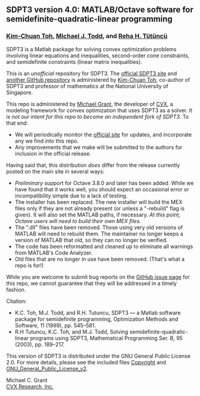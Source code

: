 ## SDPT3 version 4.0: MATLAB/Octave software for semidefinite-quadratic-linear programming
### [Kim-Chuan Toh](https://blog.nus.edu.sg/mattohkc/), [Michael J. Todd](https://people.orie.cornell.edu/miketodd/todd.html), and [Reha H. Tütüncü](https://www.math.cmu.edu/~reha/)

SDPT3 is a Matlab package for solving convex optimization problems involving linear equations and inequalities, second-order cone constraints, and semidefinite constraints (linear matrix inequalities).

This is an *unofficial* repository for SDPT3. The [official SDPT3 site](https://blog.nus.edu.sg/mattohkc/softwares/sdpt3/) and [another GitHub repository](https://github.com/Kim-ChuanToh/SDPT3) is administered by [Kim-Chuan Toh](https://blog.nus.edu.sg/mattohkc/), co-author of SDPT3 and professor of mathematics at the National University of Singapore.

This repo is administered by [Michael Grant](http://cvxr.com/bio), the developer of [CVX](http://cvxr.com/cvx), a modeling framework for convex optimization that uses SDPT3 as a solver. *It is not our intent for this repo to become an independent fork of SDPT3*. To that end:

   + We will periodically monitor the [official site](https://blog.nus.edu.sg/mattohkc/softwares/sdpt3/) for updates, and incorporate any we find into this repo. 
   + Any improvements that we make will be submitted to the authors for inclusion in the official release.

Having said that, this distribution *does* differ from the release currently posted on the main site in several ways:

   + *Preliminary* support for Octave 3.8.0 and later has been added. While we have found that it works well,
     you should expect an occasional error or incompatibility simple due to a lack of testing.
   + The installer has been replaced. The new installer will build the MEX files only if they are not already
     present (or unless a "-rebuild" flag is given). It will also set the MATLAB paths, if necessary.
     *At this point, Octave users will need to build their own MEX files.*
   + The ".dll" files have been removed. Those using very old versions of MATLAB will need to rebuild them.
     The maintainer no longer keeps a version of MATLAB that old, so they can no longer be verified.
   + The code has been reformatted and cleaned up to eliminate all warnings from MATLAB's Code Analyzer.
   + Old files that are no longer in use have been removed. (That's what a repo is for!)

While you are welcome to submit bug reports on the [GitHub issue page](https://github.com/sqlp/sdpt3/issues) for this repo, we cannot guarantee that they will be addressed in a timely fashion.

Citation:

   + K.C. Toh, M.J. Todd, and R.H. Tutuncu, SDPT3 — a Matlab software package for semidefinite programming, Optimization Methods and Software, 11 (1999), pp. 545–581.
   + R.H Tutuncu, K.C. Toh, and M.J. Todd, Solving semidefinite-quadratic-linear programs using SDPT3, Mathematical Programming Ser. B, 95 (2003), pp. 189–217.

This version of SDPT3 is distributed under the GNU General Public License 2.0. For more details, please see the included files [Copyright](https://github.com/sqlp/sdpt3/blob/master/Copyright) and [GNU\_General\_Public\_License\_v2](https://github.com/sqlp/sdpt3/blob/master/GNU_General_Public_License_v2).

Michael C. Grant   
[CVX Research, Inc.](http://cvxr.com)
